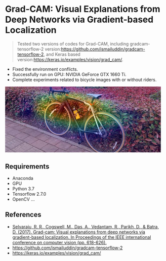 # Grad-CAM: Visual Explanations from Deep Networks via Gradient-based Localization

>   Tested two versions of codes for Grad-CAM, including gradcam-tensorflow-2 version:https://github.com/ismailuddin/gradcam-tensorflow-2, and Keras based version:https://keras.io/examples/vision/grad_cam/.
-   Fixed the environment conflicts.
-   Successfully run on GPU: NVIDIA GeForce GTX 1660 Ti.
-   Complete experiments related to bicycle images with or without riders.

![Example](./cam_bike_no_person.jpg)


## Requirements
- Anaconda
- GPU
- Python 3.7
- Tensorflow 2.7.0
- OpenCV
...


## References
- [Selvaraju, R. R., Cogswell, M., Das, A., Vedantam, R., Parikh, D., & Batra, D. (2017). Grad-cam: Visual explanations from deep networks via gradient-based localization. In Proceedings of the IEEE international conference on computer vision (pp. 618-626).](https://arxiv.org/abs/1610.02391)
- https://github.com/ismailuddin/gradcam-tensorflow-2
- https://keras.io/examples/vision/grad_cam/
